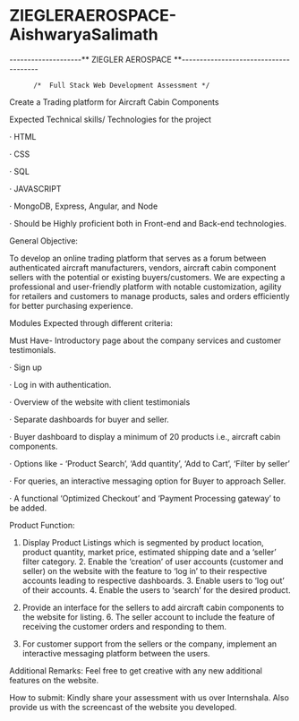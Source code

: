 # ZIEGLERAEROSPACE-AishwaryaSalimath
--------------------** ZIEGLER AEROSPACE **--------------------------------------

          /*  Full Stack Web Development Assessment */

Create a Trading platform for Aircraft Cabin Components

Expected Technical skills/ Technologies for the project

· HTML

· CSS

· SQL

· JAVASCRIPT

· MongoDB, Express, Angular, and Node

· Should be Highly proficient both in Front-end and Back-end technologies.

General Objective:

To develop an online trading platform that serves as a forum between authenticated aircraft manufacturers, vendors, aircraft cabin component sellers with the potential or existing buyers/customers. We are expecting a professional and user-friendly platform with notable customization, agility for retailers and customers to manage products, sales and orders efficiently for better purchasing experience.

Modules Expected through different criteria:

Must Have- Introductory page about the company services and customer testimonials.

· Sign up

· Log in with authentication.

· Overview of the website with client testimonials

· Separate dashboards for buyer and seller.

· Buyer dashboard to display a minimum of 20 products i.e., aircraft cabin components.

· Options like - ‘Product Search’, ‘Add quantity’, ‘Add to Cart’, ‘Filter by seller’

· For queries, an interactive messaging option for Buyer to approach Seller.

· A functional ‘Optimized Checkout’ and ‘Payment Processing gateway’ to be added.

Product Function:

1. Display Product Listings which is segmented by product location, product quantity, market price, estimated shipping date and a ‘seller’ filter category. 2. Enable the ‘creation’ of user accounts (customer and seller) on the website with the feature to ‘log in’ to their respective accounts leading to respective dashboards. 3. Enable users to ‘log out’ of their accounts. 4. Enable the users to ‘search’ for the desired product.

5. Provide an interface for the sellers to add aircraft cabin components to the website for listing. 6. The seller account to include the feature of receiving the customer orders and responding to them.

7. For customer support from the sellers or the company, implement an interactive messaging platform between the users.

Additional Remarks: Feel free to get creative with any new additional features on the website.

How to submit: Kindly share your assessment with us over Internshala. Also provide us with the screencast of the website you developed.
